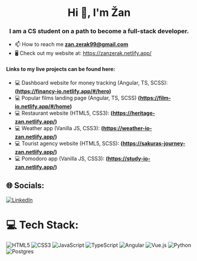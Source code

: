 <h1 align="center">Hi 👋, I'm Žan</h1>
<h3 align="center">I am a CS student on a path to become a full-stack developer.</h3>

- 📫 How to reach me **zan.zerak99@gmail.com**
- 🖥️ Check out my website at: https://zanzerak.netlify.app/

 <h4>Links to my live projects can be found here:</h4>

 
- 💻 Dashboard website for money tracking (Angular, TS, SCSS): **(https://financy-io.netlify.app/#/hero)**
- 💻 Popular films landing page (Angular, TS, SCSS) **(https://film-io.netlify.app/#/home)**
- 💻 Restaurant website (HTML5, CSS3): **(https://heritage-zan.netlify.app/)**
- 💻 Weather app (Vanilla JS, CSS3): **(https://weather-io-zan.netlify.app/)**
- 💻 Tourist agency website (HTML5, SCSS): **(https://sakuras-journey-zan.netlify.app/)**
- 💻 Pomodoro app (Vanilla JS, CSS3): **(https://study-io-zan.netlify.app/)**


## 🌐 Socials:
[![LinkedIn](https://img.shields.io/badge/LinkedIn-%230077B5.svg?logo=linkedin&logoColor=white)](https://www.linkedin.com/in/zanzerak/) 

# 💻 Tech Stack:
![HTML5](https://img.shields.io/badge/html5-%23E34F26.svg?style=for-the-badge&logo=html5&logoColor=white) ![CSS3](https://img.shields.io/badge/css3-%231572B6.svg?style=for-the-badge&logo=css3&logoColor=white) ![JavaScript](https://img.shields.io/badge/javascript-%23323330.svg?style=for-the-badge&logo=javascript&logoColor=%23F7DF1E) ![TypeScript](https://img.shields.io/badge/typescript-%23007ACC.svg?style=for-the-badge&logo=typescript&logoColor=white) ![Angular](https://img.shields.io/badge/angular-%23DD0031.svg?style=for-the-badge&logo=angular&logoColor=white) ![Vue.js](https://img.shields.io/badge/vue.js-%2335495e.svg?style=for-the-badge&logo=vuedotjs&logoColor=%234FC08D) ![Python](https://img.shields.io/badge/python-3670A0?style=for-the-badge&logo=python&logoColor=ffdd54) ![Postgres](https://img.shields.io/badge/postgres-%23316192.svg?style=for-the-badge&logo=postgresql&logoColor=white)



